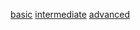 [basic](http://www.yilmazhuseyin.com/blog/dev/curl-tutorial-examples-usage/)
[intermediate](http://www.slashroot.in/curl-command-tutorial-linux-example-usage)
[advanced](https://curl.haxx.se/docs/httpscripting.html)



